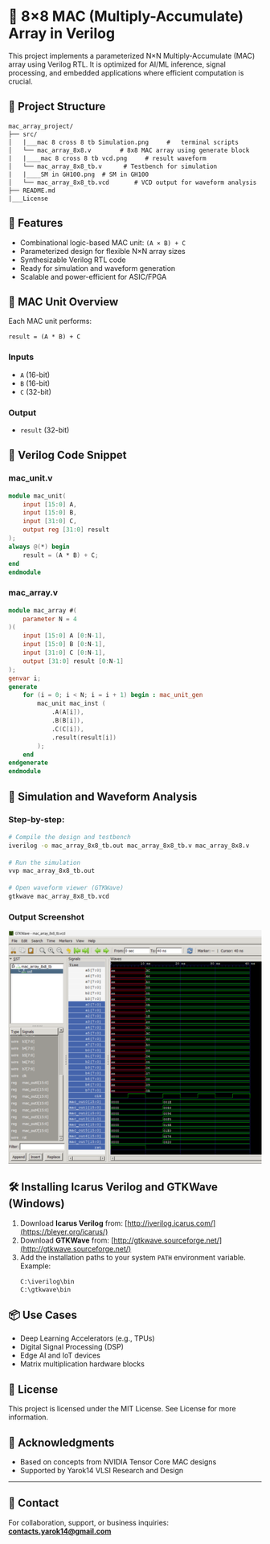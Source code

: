 # 🔢 8×8 MAC (Multiply-Accumulate) Array in Verilog

This project implements a parameterized N×N Multiply-Accumulate (MAC) array using Verilog RTL. It is optimized for AI/ML inference, signal processing, and embedded applications where efficient computation is crucial.

## 📁 Project Structure

```
mac_array_project/
├── src/
│   |___mac 8 cross 8 tb Simulation.png     #   terminal scripts
│   └── mac_array_8x8.v        # 8x8 MAC array using generate block
|   |____mac 8 cross 8 tb vcd.png     # result waveform 
│   └── mac_array_8x8_tb.v      # Testbench for simulation
|   |____SM in GH100.png  # SM in GH100
│   └── mac_array_8x8_tb.vcd       # VCD output for waveform analysis
├── README.md
|___License
```

## 🚀 Features

- Combinational logic-based MAC unit: `(A × B) + C`
- Parameterized design for flexible N×N array sizes
- Synthesizable Verilog RTL code
- Ready for simulation and waveform generation
- Scalable and power-efficient for ASIC/FPGA

## 📌 MAC Unit Overview

Each MAC unit performs:
```
result = (A * B) + C
```

### Inputs
- `A` (16-bit)
- `B` (16-bit)
- `C` (32-bit)

### Output
- `result` (32-bit)

## 🧮 Verilog Code Snippet

### mac_unit.v
```verilog
module mac_unit(
    input [15:0] A,
    input [15:0] B,
    input [31:0] C,
    output reg [31:0] result
);
always @(*) begin
    result = (A * B) + C;
end
endmodule
```

### mac_array.v
```verilog
module mac_array #(
    parameter N = 4
)(
    input [15:0] A [0:N-1],
    input [15:0] B [0:N-1],
    input [31:0] C [0:N-1],
    output [31:0] result [0:N-1]
);
genvar i;
generate
    for (i = 0; i < N; i = i + 1) begin : mac_unit_gen
        mac_unit mac_inst (
            .A(A[i]),
            .B(B[i]),
            .C(C[i]),
            .result(result[i])
        );
    end
endgenerate
endmodule
```

## 🧪 Simulation and Waveform Analysis

### Step-by-step:

```bash
# Compile the design and testbench
iverilog -o mac_array_8x8_tb.out mac_array_8x8_tb.v mac_array_8x8.v

# Run the simulation
vvp mac_array_8x8_tb.out

# Open waveform viewer (GTKWave)
gtkwave mac_array_8x8_tb.vcd
```

### Output Screenshot

![Simulation Screenshot](mac_array_8x8_rtl_tb/mac%208%20cross%208%20tb%20vcd.png)

## 🛠️ Installing Icarus Verilog and GTKWave (Windows)

1. Download **Icarus Verilog** from:
   [http://iverilog.icarus.com/](https://bleyer.org/icarus/)
2. Download **GTKWave** from:
   [http://gtkwave.sourceforge.net/](http://gtkwave.sourceforge.net/)
3. Add the installation paths to your system `PATH` environment variable. Example:
   ```
   C:\iverilog\bin
   C:\gtkwave\bin
   ```

## 📦 Use Cases

- Deep Learning Accelerators (e.g., TPUs)
- Digital Signal Processing (DSP)
- Edge AI and IoT devices
- Matrix multiplication hardware blocks

## 📜 License

This project is licensed under the MIT License. See License for more information.

## 🙌 Acknowledgments

- Based on concepts from NVIDIA Tensor Core MAC designs
- Supported by Yarok14 VLSI Research and Design

---

## 📧 Contact

For collaboration, support, or business inquiries: **contacts.yarok14@gmail.com**



